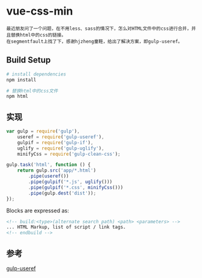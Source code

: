 # vue-css-min

	最近朋友问了一个问题，在不用less、sass的情况下，怎么对HTML文件中的css进行合并，并且替换html中的css的链接。
	在segmentfault上找了下，感谢hjzheng童鞋，给出了解决方案，即gulp-useref。

## Build Setup

``` bash
# install dependencies
npm install

# 替换html中的css文件
npm html
```

## 实现

```js
var gulp = require('gulp'),
    useref = require('gulp-useref'),
    gulpif = require('gulp-if'),
    uglify = require('gulp-uglify'),
    minifyCss = require('gulp-clean-css');

gulp.task('html', function () {
    return gulp.src('app/*.html')
        .pipe(useref())
        .pipe(gulpif('*.js', uglify()))
        .pipe(gulpif('*.css', minifyCss()))
        .pipe(gulp.dest('dist'));
});
```

Blocks are expressed as:

```html
<!-- build:<type>(alternate search path) <path> <parameters> -->
... HTML Markup, list of script / link tags.
<!-- endbuild -->
```

##	参考
[gulp-useref](https://github.com/jonkemp/gulp-useref)
